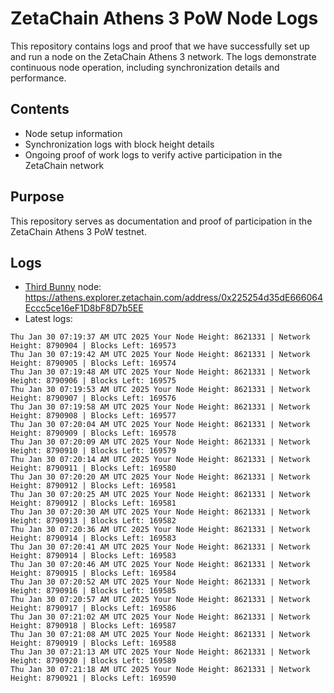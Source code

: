 # ZetaChain Athens 3 PoW Node Logs
This repository contains logs and proof that we have successfully set up and run a node on the ZetaChain Athens 3 network. The logs demonstrate continuous node operation, including synchronization details and performance.

## Contents
- Node setup information
- Synchronization logs with block height details
- Ongoing proof of work logs to verify active participation in the ZetaChain network

## Purpose
This repository serves as documentation and proof of participation in the ZetaChain Athens 3 PoW testnet.

## Logs

- [Third Bunny](https://thirdbunny.xyz/) node: https://athens.explorer.zetachain.com/address/0x225254d35dE666064Eccc5ce16eF1D8bF8D7b5EE
- Latest logs:
```
Thu Jan 30 07:19:37 AM UTC 2025 Your Node Height: 8621331 | Network Height: 8790904 | Blocks Left: 169573
Thu Jan 30 07:19:42 AM UTC 2025 Your Node Height: 8621331 | Network Height: 8790905 | Blocks Left: 169574
Thu Jan 30 07:19:48 AM UTC 2025 Your Node Height: 8621331 | Network Height: 8790906 | Blocks Left: 169575
Thu Jan 30 07:19:53 AM UTC 2025 Your Node Height: 8621331 | Network Height: 8790907 | Blocks Left: 169576
Thu Jan 30 07:19:58 AM UTC 2025 Your Node Height: 8621331 | Network Height: 8790908 | Blocks Left: 169577
Thu Jan 30 07:20:04 AM UTC 2025 Your Node Height: 8621331 | Network Height: 8790909 | Blocks Left: 169578
Thu Jan 30 07:20:09 AM UTC 2025 Your Node Height: 8621331 | Network Height: 8790910 | Blocks Left: 169579
Thu Jan 30 07:20:14 AM UTC 2025 Your Node Height: 8621331 | Network Height: 8790911 | Blocks Left: 169580
Thu Jan 30 07:20:20 AM UTC 2025 Your Node Height: 8621331 | Network Height: 8790912 | Blocks Left: 169581
Thu Jan 30 07:20:25 AM UTC 2025 Your Node Height: 8621331 | Network Height: 8790912 | Blocks Left: 169581
Thu Jan 30 07:20:30 AM UTC 2025 Your Node Height: 8621331 | Network Height: 8790913 | Blocks Left: 169582
Thu Jan 30 07:20:36 AM UTC 2025 Your Node Height: 8621331 | Network Height: 8790914 | Blocks Left: 169583
Thu Jan 30 07:20:41 AM UTC 2025 Your Node Height: 8621331 | Network Height: 8790914 | Blocks Left: 169583
Thu Jan 30 07:20:46 AM UTC 2025 Your Node Height: 8621331 | Network Height: 8790915 | Blocks Left: 169584
Thu Jan 30 07:20:52 AM UTC 2025 Your Node Height: 8621331 | Network Height: 8790916 | Blocks Left: 169585
Thu Jan 30 07:20:57 AM UTC 2025 Your Node Height: 8621331 | Network Height: 8790917 | Blocks Left: 169586
Thu Jan 30 07:21:02 AM UTC 2025 Your Node Height: 8621331 | Network Height: 8790918 | Blocks Left: 169587
Thu Jan 30 07:21:08 AM UTC 2025 Your Node Height: 8621331 | Network Height: 8790919 | Blocks Left: 169588
Thu Jan 30 07:21:13 AM UTC 2025 Your Node Height: 8621331 | Network Height: 8790920 | Blocks Left: 169589
Thu Jan 30 07:21:18 AM UTC 2025 Your Node Height: 8621331 | Network Height: 8790921 | Blocks Left: 169590
```

